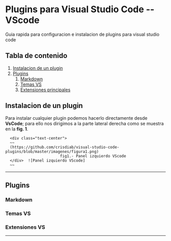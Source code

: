 # Plugins para Visual Studio Code -- VScode

Guia rapida para configuracion e instalacion de plugins para visual studio code
## Tabla de contenido
1. [Instalacion de un plugin](#instalacion-de-un-plugin)
2. [Plugins](#plugins)
    1. [Markdown](#markdown)
    2. [Temas VS](#temas-VS)
    3. [Extensiones principales](#extensiones-VS)

## Instalacion de un plugin

Para instalar cualquier plugin podemos hacerlo directamente desde **VsCode**; para ello nos dirigimos a la parte lateral derecha como se muestra en la **fig. 1**.

      <div class="text-center">
      ~~
      (https://github.com/crisdiab/visual-studio-code-plugins/blob/master/imagenes/figura1.png)
                            fig1.- Panel izquierdo VScode
      </div>  ![Panel izquierdo VScode]
      ~~
___

## Plugins
### Markdown
### Temas VS
### Extensiones VS
___

